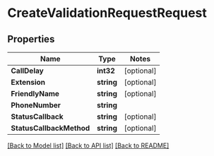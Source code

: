 # CreateValidationRequestRequest

## Properties
Name | Type | Notes
------------ | ------------- | -------------
**CallDelay** | **int32** | [optional] 
**Extension** | **string** | [optional] 
**FriendlyName** | **string** | [optional] 
**PhoneNumber** | **string** | 
**StatusCallback** | **string** | [optional] 
**StatusCallbackMethod** | **string** | [optional] 

[[Back to Model list]](../README.md#documentation-for-models) [[Back to API list]](../README.md#documentation-for-api-endpoints) [[Back to README]](../README.md)


